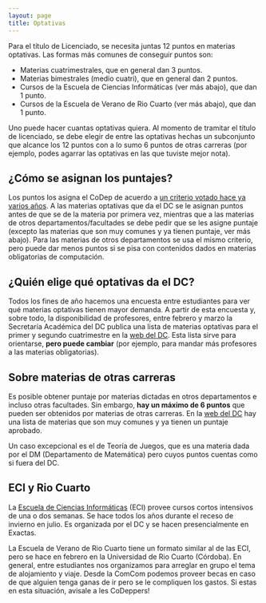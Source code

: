 ```yaml
---
layout: page
title: Optativas
---
```


Para el título de Licenciado, se necesita juntas 12 puntos en materias optativas.
Las formas más comunes de conseguir puntos son:

- Materias cuatrimestrales, que en general dan 3 puntos.
- Materias bimestrales (medio cuatri), que en general dan 2 puntos.
- Cursos de la Escuela de Ciencias Informáticas (ver más abajo), que dan 1 punto.
- Cursos de la Escuela de Verano de Rio Cuarto (ver más abajo), que dan 1 punto.

Uno puede hacer cuantas optativas quiera.
Al momento de tramitar el título de licenciado,
se debe elegir de entre las optativas hechas un subconjunto que alcance los 12 puntos
con a lo sumo 6 puntos de otras carreras
(por ejemplo, podes agarrar las optativas en las que tuviste mejor nota).

## ¿Cómo se asignan los puntajes?

Los puntos los asigna el CoDep de acuerdo a
[un criterio votado hace ya varios años](https://www.dc.uba.ar/minuta-codep-11-12-2013/).
A las materias optativas que da el DC se le asignan puntos antes de que se de la materia por primera vez,
mientras que a las materias de otros departamentos/facultades se debe pedir que se les asigne puntaje (excepto las materias que son muy comunes y ya tienen puntaje, ver más abajo).
Para las materias de otros departamentos se usa el mismo criterio,
pero puede dar menos puntos si se pisa con contenidos dados en materias obligatorias de computación.

## ¿Quién elige qué optativas da el DC?

Todos los fines de año hacemos una encuesta entre estudiantes para ver qué materias optativas tienen mayor demanda.
A partir de esta encuesta y, sobre todo, la disponibilidad de profesores,
entre febrero y marzo la Secretaría Académica del DC publica una lista de materias optativas
para el primer y segundo cuatrimestre en la [web del DC](https://www.dc.uba.ar/cursada-de-grado/).
Esta lista sirve para orientarse, **pero puede cambiar**
(por ejemplo, para mandar más profesores a las materias obligatorias).

## Sobre materias de otras carreras

Es posible obtener puntaje por materias dictadas en otros departamentos e incluso otras facultades.
Sin embargo, **hay un máximo de 6 puntos** que pueden ser obtenidos por materias de otras carreras.
En la [web del DC](https://www.dc.uba.ar/cursada-de-grado/) hay una lista de materias
que son muy comunes y ya tienen un puntaje aprobado.

Un caso excepcional es el de Teoría de Juegos,
que es una materia dada por el DM (Departamento de Matemática)
pero cuyos puntos cuentas como si fuera del DC.

## ECI y Rio Cuarto

La [Escuela de Ciencias Informáticas](https://eci.dc.uba.ar/) (ECI)
provee cursos cortos intensivos de una o dos semanas.
Se hace todos los años durante el receso de invierno en julio.
Es organizada por el DC y se hacen presencialmente en Exactas.

La Escuela de Verano de Rio Cuarto tiene un formato similar al de las ECI,
pero se hace en febrero en la Universidad de Rio Cuarto (Córdoba).
En general, entre estudiantes nos organizamos para arreglar en grupo el tema de alojamiento y viaje.
Desde la ComCom podemos proveer becas en caso de que
alguien tenga ganas de ir pero se le compliquen los gastos.
Si estas en esta situación, avisale a les CoDeppers!

